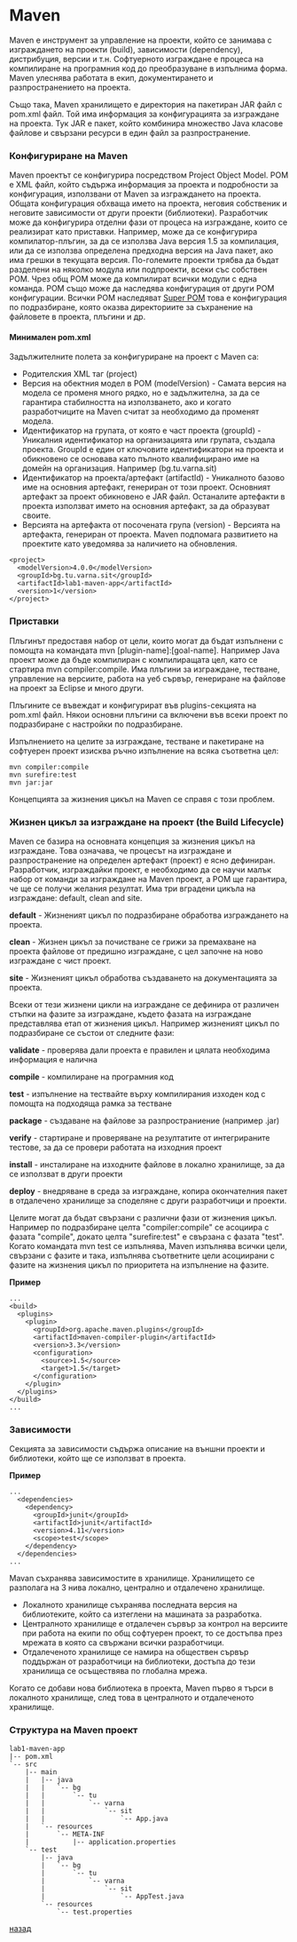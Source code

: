 # Maven

Maven е инструмент за управление на проекти, който се занимава с изграждането на проекти (build), зависимости (dependency), дистрибуция, версии и т.н. Софтуерното изграждане е процеса на компилиране на програмния код до преобразуване в изпълнима форма. Maven улеснява работата в екип, документирането и разпространението на проекта.

Също така, Maven хранилището е директория на пакетиран JAR файл с pom.xml файл. Той има информация за конфигурацията за изграждане на проекта. Тук JAR е пакет, който комбинира множество Java класове файлове и свързани ресурси в един файл за разпространение.

### Конфигуриране на Mavеn

Maven проектът се конфигурира посредством Project Object Model. POM е XML файл, който съдържа информация за проекта и подробности за конфигурация, използвани от Maven за изграждането на проекта. Общата конфигурация обхваща името на проекта, неговия собственик и неговите зависимости от други проекти (библиотеки). Разработчик може да конфигурира отделни фази от процеса на изграждане, които се реализират като приставки. Например, може да се конфигурира компилатор-плъгин, за да се използва Java версия 1.5 за компилация, или да се използва определена предходна версия на Java пакет, ако има грешки в текущата версия. По-големите проекти трябва да бъдат разделени на няколко модула или подпроекти, всеки със собствен POM. Чрез общ POM може да компилират всички модули с една команда. POM също може да наследява конфигурация от други POM конфигурации. Всички POM наследяват [Super POM](https://app.gitbook.com/s/-MUbVVR-jiMUx7iVRyw6/internet-technologies/lab2/pom.xml) това е конфигурация по подразбиране, която оказва директориите за съхранение на файловете в проекта, плъгини и др.

#### Минимален pom.xml

Задължителните полета за конфигуриране на проект с Maven са:

* Родителския XML таг (project)
* Версия на обектния модел в POM (modelVersion) - Самата версия на модела се променя много рядко, но е задължителна, за да се гарантира стабилността на използването, ако и когато разработчиците на Maven считат за необходимо да променят модела.
* Идентификатор на групата, от която е част проекта (groupId) - Уникалния идентификатор на организацията или групата, създала проекта. GroupId е един от ключовите идентификатори на проекта и обикновено се основава като пълното квалифицирано име на домейн на организация. Например (bg.tu.varna.sit)
* Идентификатор на проекта/артефакт (artifactId) - Уникалното базово име на основния артефакт, генериран от този проект. Основният артефакт за проект обикновено е JAR файл. Останалите артефакти в проекта използват името на основния артефакт, за да образуват своите.
* Версията на артефакта от посочената група (version) - Версията на артефакта, генериран от проекта. Maven подпомага развитието на проектите като уведомява за наличието на обновления.

```
<project>
  <modelVersion>4.0.0</modelVersion>
  <groupId>bg.tu.varna.sit</groupId>
  <artifactId>lab1-maven-app</artifactId>
  <version>1</version>
</project>
```

### Приставки

Плъгинът предоставя набор от цели, които могат да бъдат изпълнени с помощта на командата mvn \[plugin-name]:\[goal-name]. Например Java проект може да бъде компилиран с компилиращата цел, като се стартира mvn compiler:compile. Има плъгини за изграждане, тестване, управление на версиите, работа на уеб сървър, генериране на файлове на проект за Eclipse и много други.

Плъгините се въвеждат и конфигурират във  plugins-секцията на pom.xml файл. Някои основни плъгини са включени във всеки проект по подразбиране с настройки по подразбиране.

Изпълнението на целите за изграждане, тестване и пакетиране на софтуерен проект изисква ръчно изпълнение на всяка съответна цел:

```
mvn compiler:compile
mvn surefire:test
mvn jar:jar
```

Концепцията за жизнения цикъл на Maven се справя с този проблем.

### Жизнен цикъл за изграждане на проект (the Build Lifecycle)

Maven се базира на основната концепция за жизнения цикъл на изграждане. Това означава, че процесът на изграждане и разпространение на определен артефакт (проект) е ясно дефиниран. Разработчик, изграждайки проект, е необходимо да се научи малък набор от команди за изграждане на Maven проект, а POM ще гарантира, че ще се получи желания резултат. Има три вградени цикъла на изграждане: default, clean and site.

**default** - Жизненият цикъл по подразбиране обработва изграждането на проектa.

**clean** - Жизнен цикъл за почистване се грижи за премахване на проекта файлове от предишно изграждане, с цел започне на ново изграждане с чист проект.

**site** - Жизненият цикъл обработва създаването на документацията за проекта.

Всеки от тези жизнени цикли на изграждане се дефинира от различен стъпки на фазите за изграждане, където фазата на изграждане представлява етап от жизнения цикъл. Например жизненият цикъл по подразбиране се състои от следните фази:

**validate** - проверява дали проекта е правилен и цялата необходима информация е налична

**compile** - компилиране на програмния код

**test** - изпълнение на тествайте върху компилирания изходен код с помощта на подходяща рамка за тестване

**package** - създаване на файлове за разпространиение (например .jar)

**verify** - стартиране и проверяване на резултатите от интегрираните тестове, за да се провери работата на изходния проект

**install** - инсталиране на изходните файлове в локално хранилище, за да се използват в други проекти

**deploy** - внедряване в среда за изграждане, копира окончателния пакет в отдалечено хранилище за споделяне с други разработчици и проекти.

Целите могат да бъдат свързани с различни фази от жизнения цикъл. Например по подразбиране целта "compiler:compile" се асоциира с фазата "compile", докато целта "surefire:test" е свързана с фазата "test". Когато командата mvn test се изпълнява, Maven изпълнява всички цели, свързани с фазите и така, изпълнява съответните цели асоциирани с фазите на жизнения цикъл по приоритета на изпълнение на фазите.

**Пример**

```
...
<build>
  <plugins>
    <plugin>
      <groupId>org.apache.maven.plugins</groupId>
      <artifactId>maven-compiler-plugin</artifactId>
      <version>3.3</version>
      <configuration>
        <source>1.5</source>
        <target>1.5</target>
      </configuration>
    </plugin>
  </plugins>
</build>
...
```

### Зависимости

Секцията за зависимости съдържа описание на външни проекти и библиотеки, който ще се използват в проекта.

**Пример**

```
...
  <dependencies>
    <dependency>
      <groupId>junit</groupId>
      <artifactId>junit</artifactId>
      <version>4.11</version>
      <scope>test</scope>
    </dependency>
  </dependencies>
...
```

Mavan съхранява зависимостите в хранилище. Хранилището се разполага на 3 нива локално, централно и отдалечено хранилище.

* Локалното хранилище съхранява последната версия на библиотеките, който са изтеглени на машината за разработка.&#x20;
* Централното хранилище е отдалечен сървър за контрол на версиите при работа на екипи по общ софтуерен проект, то се достъпва през мрежата в която са свържани всички разработчици.
* Отдалеченото хранилище се намира на обществен сървър поддържан от разработчици на библиотеки, достъпа до тези хранилища се осъществява по глобална мрежа.&#x20;

Когато се добави нова библиотека в проекта, Maven първо я търси в локалното хранилище, след това в централното и отдалеченото хранилище.

### Структура на Maven проект

```
lab1-maven-app
|-- pom.xml
`-- src
    |-- main
    |   |-- java
    |   |   `-- bg
    |   |       `-- tu
    |   |           `-- varna
    |   |               `-- sit
    |   |                   `-- App.java
    |   `-- resources
    |       `-- META-INF
    |           |-- application.properties
    `-- test
        |-- java
        |   `-- bg
        |       `-- tu
        |           `-- varna
        |               `-- sit
        |                   `-- AppTest.java
        `-- resources
            `-- test.properties
```

[назад](https://app.gitbook.com/)
